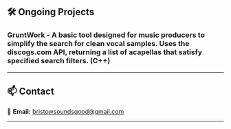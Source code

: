 ## 🛠️ **Ongoing Projects**  

### **GruntWork** - A basic tool designed for music producers to simplify the search for clean vocal samples. Uses the **discogs.com** API, returning a list of acapellas that satisfy specified search filters. (C++)
---

## 📫 **Contact**  
📧 **Email:** [bristowsoundsgood@gmail.com](mailto:bristowsoundsgood@gmail.com)  

---

<!--
![Top Langs](https://github-readme-stats.vercel.app/api/top-langs/?username=bristowsoundsgood&layout=compact)

**bristowsoundsgood/bristowsoundsgood** is a ✨ _special_ ✨ repository because its `README.md` (this file) appears on your GitHub profile.

Here are some ideas to get you started:

- 🔭 I’m currently working on ...
- 🌱 I’m currently learning ...
- 👯 I’m looking to collaborate on ...
- 🤔 I’m looking for help with ...
- 💬 Ask me about ...
- 📫 How to reach me: ...
- 😄 Pronouns: ...
- ⚡ Fun fact: ...
-->
